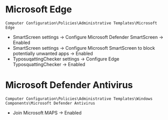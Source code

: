 # Microsoft Edge

`Computer Configuration\Policies\Administrative Templates\Microsoft Edge`

- SmartScreen settings -> Configure Microsoft Defender SmartScreen -> Enabled
- SmartScreen settings -> Configure Microsoft SmartScreen to block potentially unwanted apps -> Enabled
- TyposuqattingChecker settings -> Configure Edge TyposquattingChecker -> Enabled


# Microsoft Defender Antivirus

`Computer Configuration\Policies\Administrative Templates\Windows Components\Microsoft Defender Antivirus`

- Join Microsoft MAPS -> Enabled